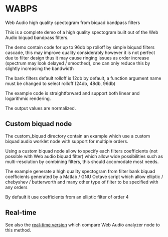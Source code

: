 # WABPS

Web Audio high quality spectogram from biquad bandpass filters

This is a complete demo of a high quality spectogram built out of the Web Audio biquad bandpass filters.

The demo contain code for up to 96db bp rolloff by simple biquad filters cascade, this may improve quality considerably however it is not perfect due to filter design thus it may cause ringing issues as order increase (spectrum may look delayed / smoothed), one can only reduce this by slightly increasing the bandwidth

The bank filters default rolloff is 12db by default, a function argument name must be changed to select rolloff (24db, 48db, 96db)

The example code is straightforward and support both linear and logarithmic rendering.

The output values are normalized.

## Custom biquad node

The custom_biquad directory contain an example which use a custom biquad audio worklet node with support for multiple orders.

Using a custom biquad node allow to specify each filters coefficients (not possible with Web audio biquad filter) which allow wide possibilities such as multi-resolution by combining filters, this should accomodate most needs.

The example generate a high quality spectogram from filter bank biquad coefficients generated by a Matlab / GNU Octave script which allow elliptic / chebyshev / butterworth and many other type of filter to be specified with any orders

By default it use coefficients from an elliptic filter of order 4

## Real-time

See also the [real-time version](https://github.com/grz0zrg/WABSP2) which compare Web Audio analyzer node to this method.
